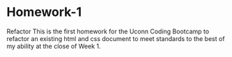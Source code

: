 # Homework-1
Refactor This is the first homework for the Uconn Coding Bootcamp to refactor an existing html and css document to meet standards to the best of my ability at the close of Week 1.
